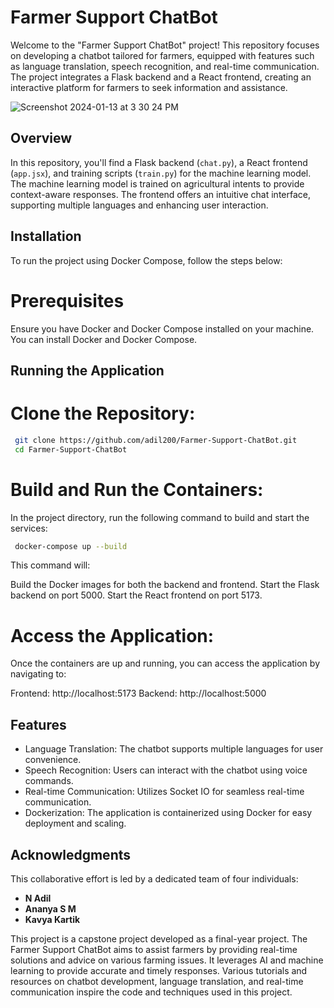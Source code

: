 # Farmer Support ChatBot

Welcome to the "Farmer Support ChatBot" project! This repository focuses on developing a chatbot tailored for farmers, equipped with features such as language translation, speech recognition, and real-time communication. The project integrates a Flask backend and a React frontend, creating an interactive platform for farmers to seek information and assistance.

![Screenshot 2024-01-13 at 3 30 24 PM](https://github.com/adil200/Farmer-Support-ChatBot/assets/75264739/5dcf78d5-e627-4b6f-9174-56ea06431021)

## Overview

In this repository, you'll find a Flask backend (`chat.py`), a React frontend (`app.jsx`), and training scripts (`train.py`) for the machine learning model. The machine learning model is trained on agricultural intents to provide context-aware responses. The frontend offers an intuitive chat interface, supporting multiple languages and enhancing user interaction.

## Installation

To run the project using Docker Compose, follow the steps below:

# Prerequisites
Ensure you have Docker and Docker Compose installed on your machine. You can install Docker and Docker Compose.

## Running the Application

# Clone the Repository:
```bash
 git clone https://github.com/adil200/Farmer-Support-ChatBot.git
 cd Farmer-Support-ChatBot
```
# Build and Run the Containers:
In the project directory, run the following command to build and start the services:
```bash
 docker-compose up --build
```
This command will:

Build the Docker images for both the backend and frontend.
Start the Flask backend on port 5000.
Start the React frontend on port 5173.

# Access the Application:
Once the containers are up and running, you can access the application by navigating to:

Frontend: http://localhost:5173
Backend: http://localhost:5000

## Features

- Language Translation: The chatbot supports multiple languages for user convenience.
- Speech Recognition: Users can interact with the chatbot using voice commands.
- Real-time Communication: Utilizes Socket IO for seamless real-time communication.
- Dockerization: The application is containerized using Docker for easy deployment and scaling.

## Acknowledgments

This collaborative effort is led by a dedicated team of four individuals:

- **N Adil**
- **Ananya S M**
- **Kavya Kartik**

This project is a capstone project developed as a final-year project. The Farmer Support ChatBot aims to assist farmers by providing real-time solutions and advice on various farming issues. It leverages AI and machine learning to provide accurate and timely responses. Various tutorials and resources on chatbot development, language translation, and real-time communication inspire the code and techniques used in this project.
